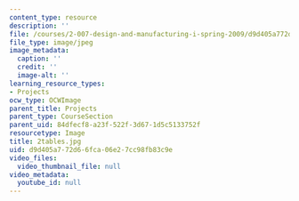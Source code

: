 ```yaml
---
content_type: resource
description: ''
file: /courses/2-007-design-and-manufacturing-i-spring-2009/d9d405a772d66fca06e27cc98fb83c9e_2tables.jpg
file_type: image/jpeg
image_metadata:
  caption: ''
  credit: ''
  image-alt: ''
learning_resource_types:
- Projects
ocw_type: OCWImage
parent_title: Projects
parent_type: CourseSection
parent_uid: 84dfecf8-a23f-522f-3d67-1d5c5133752f
resourcetype: Image
title: 2tables.jpg
uid: d9d405a7-72d6-6fca-06e2-7cc98fb83c9e
video_files:
  video_thumbnail_file: null
video_metadata:
  youtube_id: null
---
```

